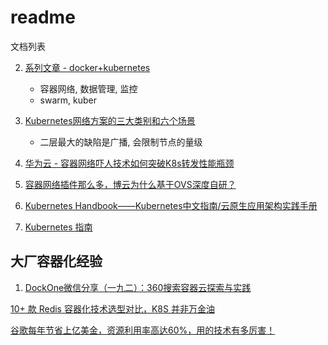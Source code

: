 # readme

文档列表

2. [系列文章 - docker+kubernetes](https://mp.weixin.qq.com/s/7o8QxGydMTUe4Q7Tz46Diw)
    - 容器网络, 数据管理, 监控
    - swarm, kuber

3. [Kubernetes网络方案的三大类别和六个场景](https://sq.163yun.com/blog/article/223878660638527488)
    - 二层最大的缺陷是广播, 会限制节点的量级

4. [华为云 - 容器网络吓人技术如何突破K8s转发性能瓶颈](https://bbs.huaweicloud.com/blogs/7cdf0680747e11e89fc57ca23e93a89f)
5. [容器网络插件那么多，博云为什么基于OVS深度自研？](http://blog.itpub.net/69923336/viewspace-2651696/)
8. [Kubernetes Handbook——Kubernetes中文指南/云原生应用架构实践手册](https://jimmysong.io/kubernetes-handbook/)

9. [Kubernetes 指南](https://www.wenjiangs.com/docs/kubernetes-handbook)


## 大厂容器化经验

1. [DockOne微信分享（一九二）：360搜索容器云探索与实践](http://www.dockerone.com/article/8353)

[10+ 款 Redis 容器化技术选型对比，K8S 并非万金油](https://zhuanlan.zhihu.com/p/390294943)

[谷歌每年节省上亿美金，资源利用率高达60%，用的技术有多厉害！](https://www.cnblogs.com/tencent-cloud-native/archive/2021/08/27/15192674.html)



